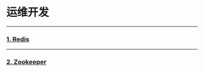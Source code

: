 # 运维开发
---
### [1. Redis](https://github.com/mrlapulga/DevOps/blob/master/redis/RedisREADME.md)
---
### [2. Zookeeper](https://github.com/mrlapulga/DevOps/blob/master/Zookeeper/ZookeeperREADME.md)

